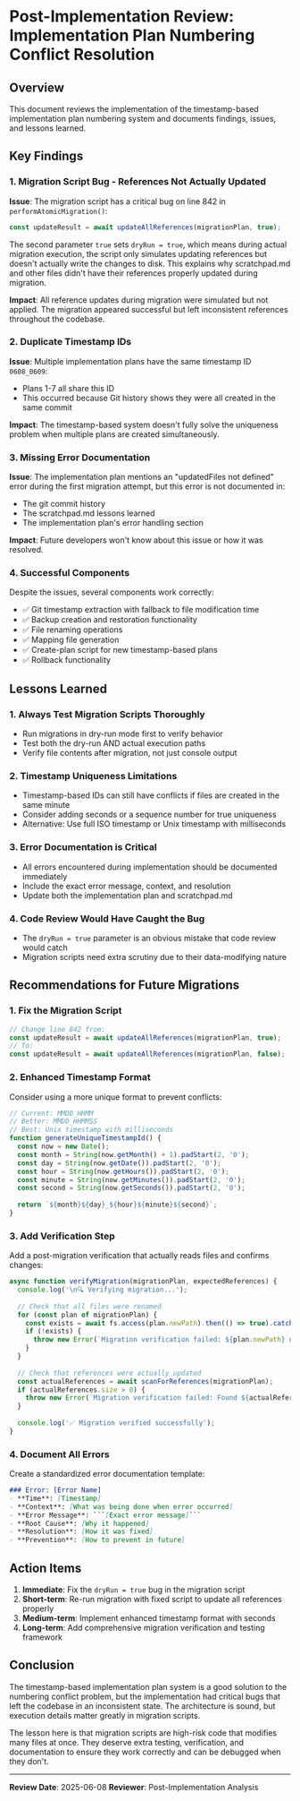 # Post-Implementation Review: Implementation Plan Numbering Conflict Resolution

## Overview
This document reviews the implementation of the timestamp-based implementation plan numbering system and documents findings, issues, and lessons learned.

## Key Findings

### 1. Migration Script Bug - References Not Actually Updated
**Issue**: The migration script has a critical bug on line 842 in `performAtomicMigration()`:
```javascript
const updateResult = await updateAllReferences(migrationPlan, true);
```

The second parameter `true` sets `dryRun = true`, which means during actual migration execution, the script only simulates updating references but doesn't actually write the changes to disk. This explains why scratchpad.md and other files didn't have their references properly updated during migration.

**Impact**: All reference updates during migration were simulated but not applied. The migration appeared successful but left inconsistent references throughout the codebase.

### 2. Duplicate Timestamp IDs
**Issue**: Multiple implementation plans have the same timestamp ID `0608_0609`:
- Plans 1-7 all share this ID
- This occurred because Git history shows they were all created in the same commit

**Impact**: The timestamp-based system doesn't fully solve the uniqueness problem when multiple plans are created simultaneously.

### 3. Missing Error Documentation
**Issue**: The implementation plan mentions an "updatedFiles not defined" error during the first migration attempt, but this error is not documented in:
- The git commit history
- The scratchpad.md lessons learned
- The implementation plan's error handling section

**Impact**: Future developers won't know about this issue or how it was resolved.

### 4. Successful Components
Despite the issues, several components work correctly:
- ✅ Git timestamp extraction with fallback to file modification time
- ✅ Backup creation and restoration functionality
- ✅ File renaming operations
- ✅ Mapping file generation
- ✅ Create-plan script for new timestamp-based plans
- ✅ Rollback functionality

## Lessons Learned

### 1. Always Test Migration Scripts Thoroughly
- Run migrations in dry-run mode first to verify behavior
- Test both the dry-run AND actual execution paths
- Verify file contents after migration, not just console output

### 2. Timestamp Uniqueness Limitations
- Timestamp-based IDs can still have conflicts if files are created in the same minute
- Consider adding seconds or a sequence number for true uniqueness
- Alternative: Use full ISO timestamp or Unix timestamp with milliseconds

### 3. Error Documentation is Critical
- All errors encountered during implementation should be documented immediately
- Include the exact error message, context, and resolution
- Update both the implementation plan and scratchpad.md

### 4. Code Review Would Have Caught the Bug
- The `dryRun = true` parameter is an obvious mistake that code review would catch
- Migration scripts need extra scrutiny due to their data-modifying nature

## Recommendations for Future Migrations

### 1. Fix the Migration Script
```javascript
// Change line 842 from:
const updateResult = await updateAllReferences(migrationPlan, true);
// To:
const updateResult = await updateAllReferences(migrationPlan, false);
```

### 2. Enhanced Timestamp Format
Consider using a more unique format to prevent conflicts:
```javascript
// Current: MMDD_HHMM
// Better: MMDD_HHMMSS
// Best: Unix timestamp with milliseconds
function generateUniqueTimestampId() {
  const now = new Date();
  const month = String(now.getMonth() + 1).padStart(2, '0');
  const day = String(now.getDate()).padStart(2, '0');
  const hour = String(now.getHours()).padStart(2, '0');
  const minute = String(now.getMinutes()).padStart(2, '0');
  const second = String(now.getSeconds()).padStart(2, '0');
  
  return `${month}${day}_${hour}${minute}${second}`;
}
```

### 3. Add Verification Step
Add a post-migration verification that actually reads files and confirms changes:
```javascript
async function verifyMigration(migrationPlan, expectedReferences) {
  console.log('\n🔍 Verifying migration...');
  
  // Check that all files were renamed
  for (const plan of migrationPlan) {
    const exists = await fs.access(plan.newPath).then(() => true).catch(() => false);
    if (!exists) {
      throw new Error(`Migration verification failed: ${plan.newPath} not found`);
    }
  }
  
  // Check that references were actually updated
  const actualReferences = await scanForReferences(migrationPlan);
  if (actualReferences.size > 0) {
    throw new Error(`Migration verification failed: Found ${actualReferences.size} files with old references`);
  }
  
  console.log('✅ Migration verified successfully');
}
```

### 4. Document All Errors
Create a standardized error documentation template:
```markdown
### Error: [Error Name]
- **Time**: [Timestamp]
- **Context**: [What was being done when error occurred]
- **Error Message**: ```[Exact error message]```
- **Root Cause**: [Why it happened]
- **Resolution**: [How it was fixed]
- **Prevention**: [How to prevent in future]
```

## Action Items

1. **Immediate**: Fix the `dryRun = true` bug in the migration script
2. **Short-term**: Re-run migration with fixed script to update all references properly
3. **Medium-term**: Implement enhanced timestamp format with seconds
4. **Long-term**: Add comprehensive migration verification and testing framework

## Conclusion

The timestamp-based implementation plan system is a good solution to the numbering conflict problem, but the implementation had critical bugs that left the codebase in an inconsistent state. The architecture is sound, but execution details matter greatly in migration scripts.

The lesson here is that migration scripts are high-risk code that modifies many files at once. They deserve extra testing, verification, and documentation to ensure they work correctly and can be debugged when they don't.

---

**Review Date**: 2025-06-08
**Reviewer**: Post-Implementation Analysis